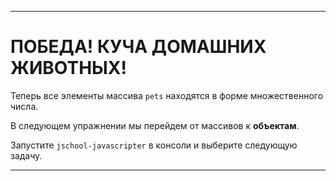 ---

# ПОБЕДА! КУЧА ДОМАШНИХ ЖИВОТНЫХ!

Теперь все элементы массива `pets` находятся в форме множественного числа.

В следующем упражнении мы перейдем от массивов к **объектам**.

Запустите `jschool-javascripter` в консоли и выберите следующую задачу.

---